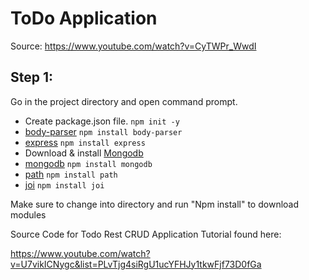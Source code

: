 # ToDo Application
Source: https://www.youtube.com/watch?v=CyTWPr_WwdI
## Step 1: 
Go in the project directory and open command prompt.
- Create package.json file. `npm init -y`
- [body-parser](https://www.npmjs.com/package/body-parser) `npm install body-parser` 
- [express](https://www.npmjs.com/package/express) `npm install express` 
- Download & install [Mongodb](https://www.mongodb.com/download-center/community) 
- [mongodb](https://www.npmjs.com/package/mongodb) `npm install mongodb`
- [path](https://www.npmjs.com/package/path) `npm install path`
- [joi](https://www.npmjs.com/package/joi) `npm install joi`
  
Make sure to change into directory and run "Npm install" to download modules

Source Code for Todo Rest CRUD Application Tutorial found here:

https://www.youtube.com/watch?v=U7vikICNygc&list=PLvTjg4siRgU1ucYFHJy1tkwFjf73D0fGa
